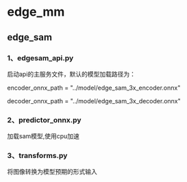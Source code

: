 # edge_mm

## edge_sam
### 1、edgesam_api.py 
启动api的主服务文件，默认的模型加载路径为：

encoder_onnx_path = "../model/edge_sam_3x_encoder.onnx"

decoder_onnx_path = "../model/edge_sam_3x_decoder.onnx"

### 2、predictor_onnx.py 
加载sam模型,使用cpu加速

### 3、transforms.py
将图像转换为模型预期的形式输入



